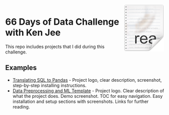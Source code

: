<img src="icon.png" align="right" />

# 66 Days of Data Challenge with Ken Jee

This repo includes projects that I did during this challenge. 

## Examples

- [Translating SQL to Pandas]() - Project logo, clear description, screenshot, step-by-step installing instructions.
- [Data Preprocessing and ML Template]() - Project logo. Clear description of what the project does. Demo screenshot. TOC for easy navigation. Easy installation and setup sections with screenshots. Links for further reading.
